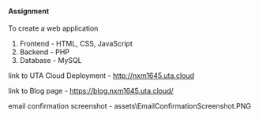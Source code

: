#### Assignment

To create a web application 

1. Frontend - HTML, CSS, JavaScript
2. Backend - PHP
3. Database - MySQL

link to UTA Cloud Deployment - http://nxm1645.uta.cloud

link to Blog page - https://blog.nxm1645.uta.cloud/

email confirmation screenshot - assets\EmailConfirmationScreenshot.PNG

